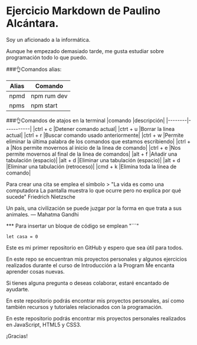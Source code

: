 # Ejercicio **Markdown** de Paulino Alcántara.
  
Soy un aficionado a la informática.

Aunque he empezado demasiado tarde, me gusta estudiar sobre programación todo lo que puedo.

###👌Comandos alias:

|Alias|	Comando|
|-----|--------|
|npmd	|npm rum dev|
|npms	|npm start|

###👌Comandos de atajos en la terminal
|comando |descripción|
|--------|-----------|
|ctrl + c	|Detener comando actual|
|ctrt + u	|Borrar la linea actual|
|ctrl + r	|Buscar comando usado anteriormente|
|ctrl + w	|Permite eliminar la última palabra de los comandos que estamos escribiendo|
|ctrl + a	|Nos permite movernos al inicio de la linea de comando|
|ctrl + e	|Nos permite movernos al final de la linea de comandos|
|alt + f	|Añadir una tabulación (espacio)|
|alt + d	|Eliminar una tabulación (espacio)|
|alt + d	|Eliminar una tabulación (retroceso)|
|cmd + k	|Elimina toda la línea de comando|

Para crear una cita se emplea el símbolo >
"La vida es como una computadora
La pantalla muestra lo que ocurre
pero no explica por qué sucede" Friedrich Nietzsche

Un país, una civilización se puede juzgar por la forma en que trata a sus animales. — Mahatma Gandhi


*** Para insertar un bloque de código se emplean "```"

```` let casa = 0 ````


Este es mi primer repositorio en GitHub y espero que sea útil para todos.

En este repo se encuentran mis proyectos personales y algunos ejercicios realizados durante el curso de Introducción a la Program Me encanta aprender cosas nuevas.

Si tienes alguna pregunta o deseas colaborar, estaré encantado de ayudarte.

En este repositorio podrás encontrar mis proyectos personales, así como también recursos y tutoriales relacionados con la programación.

En este repositorio podrás encontrar mis proyectos personales realizados en JavaScript, HTML5 y CSS3.

¡Gracias!
